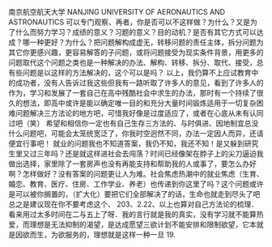 南京航空航天大学
NANJING UNIVERSITY OF AERONAUTICS AND ASTRONAUTICS
可以专门观察、再者，你是否可以不这样做？为什么？又是为了什么而努力学习？成绩的意义？习题的意义？目的动机？是否有其它方式可以达成？哪一种更好？为什么？把问题解构成虚无，转移问题的责任主体，拆分问题为其它你更感兴趣，更容易解答的子问题，或将问题接受为现实条件背景，用更多的问题取代这个问题之类也是一种解决的办法、解构、转移、拆分、取代、接受，总有些问题是以这样的方法解决的，这个可以是吗？
以上，我仍算不上应试教育中的成功者，没有人告诉过我这些但我有一路听取了许多人的意见，看到了许多人的作为，学习和发展了一套自己在高中残酷社会中求生的办法，那时有一个持续了很久的想法，即高中或许是能以确定唯一目的和充分大量时间锻炼适用于一切复杂困难问题解决三方法论的地方吧，可惜我好像是过度适应了，或者在心底从未有认同过吧（笑）
希望和相信你一定也有自己生存三方法的、与时俱进、因地制宜总没什么问题吧，可能会太笼统宽泛了，你我时空迥然不同，办法一定因人而异，还请便宜行事吧！
就业的问题我也不知道答案，我仍不知，我还不知！是又躲到研究生里又过三年吗？还是就这样进社会去闯荡？时间已经像架在脖子上的尖刀逼迫我做出选择，家里除了一套房声也没有再能支持和帮助我的人或事了，要怎么办好啊？怎样做好？没有答案的问题更让人为难。社会焦虑热潮中的就业焦虑（生育、婚恋、教育、医疗、住房、工作学业、养老）也传递到你这里了吗？这个问题或许是可以被你搁置的，（扩大化）要把它们全部解决了的话，生命也就走到尽头了吧总之是建议现在你不要考虑这个、
203、2.22、以上也算对自己方法论的梳理．看来用过太多时间在二与五上了呀．我的言行就是我的真实，没有学习就不能算热爱，而理想是无法抑制的渴望，是达成愿望三欲计划不能安排和限制欲望，它本就是因欲而生，为欲服务的，理想就是这样一种一旦 19.
